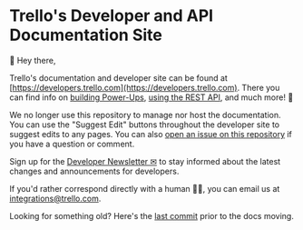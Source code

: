 # Trello's Developer and API Documentation Site

👋 Hey there,

Trello's documentation and developer site can be found at [https://developers.trello.com](https://developers.trello.com). There you can find info on [building Power-Ups](http://developers.trello.com/power-ups/), [using the REST API](https://developers.trello.com/reference/#introduction), and much more! 🎉

We no longer use this repository to manage nor host the documentation. You can use the "Suggest Edit" buttons throughout the developer site to suggest edits to any pages. You can also [open an issue on this repository](https://github.com/trello/api-docs/issues) if you have a question or comment.

Sign up for the [Developer Newsletter ✉](http://trello.us9.list-manage.com/subscribe?u=5cb712992a906406c5eae28a7&id=1754ca72bf) to stay informed about the latest changes and announcements for developers.

If you'd rather correspond directly with a human 🙆‍♂️, you can email us at [integrations@trello.com](mailto:integrations@trello.com). 

Looking for something old? Here's the [last commit](https://github.com/trello/api-docs/commit/b82e22044993924853f82709f06d67bc3b3863a2) prior to the docs moving.